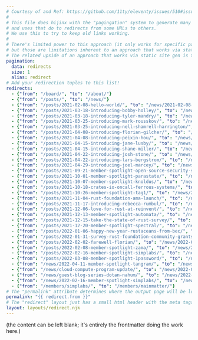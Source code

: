 ```yaml
---
# Courtesy of and Ref: https://github.com/11ty/eleventy/issues/510#issuecomment-824104799
# 
# This file does hijinx with the "pagingation" system to generate many small pages from one set of data...
# and uses that do to redirects from some URLs to others.
# We use this to try to keep old links working.
#
# There's limited power to this approach (it only works for specific pages listed; it can't glob),
# but those are limitations inherent to an approach that works via static site gen, rather than via server configuration.
# The related upside of an approach that works via static site gen is the portability.
pagination:
  data: redirects
  size: 1
  alias: redirect
# Add your redirection tuples to this list!
redirects:
  - {"from": "/board/", "to": "/about/"}
  - {"from": "/posts/", "to": "/news/"}
  - {"from": "/posts/2021-02-08-hello-world/", "to": "/news/2021-02-08-hello-world/"}
  - {"from": "/posts/2021-03-18-introducing-bobby-holley/", "to": "/news/2021-03-18-introducing-bobby-holley/"}
  - {"from": "/posts/2021-03-18-introducing-tyler-mandry/", "to": "/news/2021-03-18-introducing-tyler-mandry/"}
  - {"from": "/posts/2021-03-25-introducing-mark-rousskov/", "to": "/news/2021-03-25-introducing-mark-rousskov/"}
  - {"from": "/posts/2021-03-25-introducing-nell-shamrell-harrington/", "to": "/news/2021-03-25-introducing-nell-shamrell-harrington/"}
  - {"from": "/posts/2021-04-08-introducing-florian-gilcher/", "to": "/news/2021-04-08-introducing-florian-gilcher/"}
  - {"from": "/posts/2021-04-08-introducing-peixin-hou/", "to": "/news/2021-04-08-introducing-peixin-hou/"}
  - {"from": "/posts/2021-04-15-introducing-jane-lusby/", "to": "/news/2021-04-15-introducing-jane-lusby/"}
  - {"from": "/posts/2021-04-15-introducing-shane-miller/", "to": "/news/2021-04-15-introducing-shane-miller/"}
  - {"from": "/posts/2021-04-22-introducing-josh-stone/", "to": "/news/2021-04-22-introducing-josh-stone/"}
  - {"from": "/posts/2021-04-22-introducing-lars-bergstrom/", "to": "/news/2021-04-22-introducing-lars-bergstrom/"}
  - {"from": "/posts/2021-04-29-introducing-joel-marcey/", "to": "/news/2021-04-29-introducing-joel-marcey/"}
  - {"from": "/posts/2021-09-21-member-spotlight-open-source-security-software/", "to": "/news/2021-09-21-member-spotlight-open-source-security-software/"}
  - {"from": "/posts/2021-10-01-member-spotlight-parastate/", "to": "/news/2021-10-01-member-spotlight-parastate/"}
  - {"from": "/posts/2021-10-07-member-spotlight-knoldus/", "to": "/news/2021-10-07-member-spotlight-knoldus/"}
  - {"from": "/posts/2021-10-18-crates-io-oncall-ferrous-systems/", "to": "/news/2021-10-18-crates-io-oncall-ferrous-systems/"}
  - {"from": "/posts/2021-10-26-member-spotlight-tag1/", "to": "/news/2021-10-26-member-spotlight-tag1/"}
  - {"from": "/posts/2021-11-04-rust-foundation-ama-launch/", "to": "/news/2021-11-04-rust-foundation-ama-launch/"}
  - {"from": "/posts/2021-11-17-introducing-rebecca-rumbul/", "to": "/news/2021-11-17-introducing-rebecca-rumbul/"}
  - {"from": "/posts/2021-12-06-love-for-rust-at-reinvent/", "to": "/news/2021-12-06-love-for-rust-at-reinvent/"}
  - {"from": "/posts/2021-12-13-member-spotlight-automata/", "to": "/news/2021-12-13-member-spotlight-automata/"}
  - {"from": "/posts/2021-12-15-take-the-state-of-rust-survey/", "to": "/news/2021-12-15-take-the-state-of-rust-survey/"}
  - {"from": "/posts/2021-12-20-member-spotlight-spectral/", "to": "/news/2021-12-20-member-spotlight-spectral/"}
  - {"from": "/posts/2022-01-06-happy-new-year-rustaceans-from-bec/", "to": "/news/2022-01-06-happy-new-year-rustaceans-from-bec/"}
  - {"from": "/posts/2022-01-31-survey-rust-foundation-community-grants-program/", "to": "/news/2022-01-31-survey-rust-foundation-community-grants-program/"}
  - {"from": "/posts/2022-02-02-farewell-florian/", "to": "/news/2022-02-02-farewell-florian/"}
  - {"from": "/posts/2022-02-08-member-spotlight-zama/", "to": "/news/2022-02-08-member-spotlight-zama/"}
  - {"from": "/posts/2022-02-16-member-spotlight-simplabs/", "to": "/news/2022-02-16-member-spotlight-simplabs/"}
  - {"from": "/posts/2022-03-08-member-spotlight-1password/", "to": "/news/2022-03-08-member-spotlight-1password/"}
  - {"from": "/news/2022-04-11-member-spotlight-tangram/", "to": "/news/2022-04-11-member-spotlight-tangram-vision/"}
  - {"from": "/news/cloud-compute-program-update/", "to": "/news/2022-06-09-cloud-compute-program-update/"}
  - {"from": "/news/guest-blog-series-dotan-nahum/", "to": "/news/2022-06-21-guest-blog-series-dotan-nahum/"}
  - {"from": "/news/2022-02-16-member-spotlight-simplabs/", "to": "/news/2022-02-16-member-spotlight-mainmatter/"}
  - {"from": "/members/simplabs/", "to": "/members/mainmatter/"}
# The "permalink" attribute determines where the output page will be located.
permalink: "{{ redirect.from }}"
# The "redirect" layout just has a small html header with the meta tags that do redirection.
layout: layouts/redirect.njk
---
```

(the content can be left blank; it's entirely the frontmatter doing the work here.)